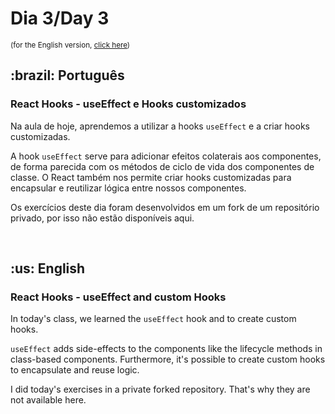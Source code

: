 # Dia 3/Day 3

<small>(for the English version, <a href="#en">click here</a>)</small>

<h2>:brazil: Português</h2>
<h3>React Hooks - useEffect e Hooks customizados</h3>
<p>Na aula de hoje, aprendemos a utilizar a hooks <code>useEffect</code> e a criar hooks customizadas.</p>
<p>A hook <code>useEffect</code> serve para adicionar efeitos colaterais aos componentes, de forma parecida com os métodos de ciclo de vida dos componentes de classe. O React também nos permite criar hooks customizadas para encapsular e reutilizar lógica entre nossos componentes.</p>
<p>Os exercícios deste dia foram desenvolvidos em um fork de um repositório privado, por isso não estão disponíveis aqui.</p>
<br>

<h2 id="en">:us: English</h2>
<h3>React Hooks - useEffect and custom Hooks</h3>
<p>In today's class, we learned the <code>useEffect</code> hook and to create custom hooks.</p>
<p><code>useEffect</code> adds side-effects to the components like the lifecycle methods in class-based components. Furthermore, it's possible to create custom hooks to encapsulate and reuse logic.</p>
<p>I did today's exercises in a private forked repository. That's why they are not available here.</p>
